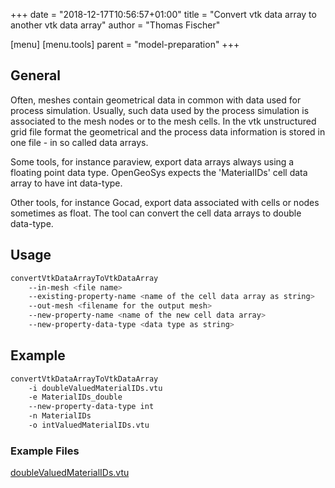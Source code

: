 +++
date = "2018-12-17T10:56:57+01:00"
title = "Convert vtk data array to another vtk data array"
author = "Thomas Fischer"

[menu]
  [menu.tools]
    parent = "model-preparation"
+++

## General

Often, meshes contain geometrical data in common with data used for process
simulation. Usually, such data used by the process simulation is associated to
the mesh nodes or to the mesh cells. In the vtk unstructured grid file format
the geometrical and the process data information is stored in one file - in so
called data arrays.

Some tools, for instance paraview, export data arrays always using a floating
point data type. OpenGeoSys expects the 'MaterialIDs' cell data array to have
int data-type.

Other tools, for instance Gocad, export data associated with cells or nodes
sometimes as float. The tool can convert the cell data arrays to double
data-type.

## Usage

```bash
convertVtkDataArrayToVtkDataArray
    --in-mesh <file name>
    --existing-property-name <name of the cell data array as string>
    --out-mesh <filename for the output mesh>
    --new-property-name <name of the new cell data array>
    --new-property-data-type <data type as string>
```

## Example

```bash
convertVtkDataArrayToVtkDataArray
    -i doubleValuedMaterialIDs.vtu
    -e MaterialIDs_double
    --new-property-data-type int
    -n MaterialIDs
    -o intValuedMaterialIDs.vtu
```

<div class='note'>

### Example Files

[doubleValuedMaterialIDs.vtu](doubleValuedMaterialIDs.vtu)
</div>
